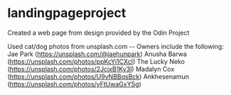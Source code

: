 # landingpageproject
Created a web page from design provided by the Odin Project



Used cat/dog photos from unsplash.com -- Owners include the following:
Jae Park (https://unsplash.com/@jaehunpark)
Anusha Barwa (https://unsplash.com/photos/ppKcYi1CXcI)
The Lucky Neko (https://unsplash.com/photos/2JcixB1Ky3I)
Madalyn Cox (https://unsplash.com/photos/U9vNBBqsBck) 
Ankhesenamun (https://unsplash.com/photos/yFtUwaGxYSg)
